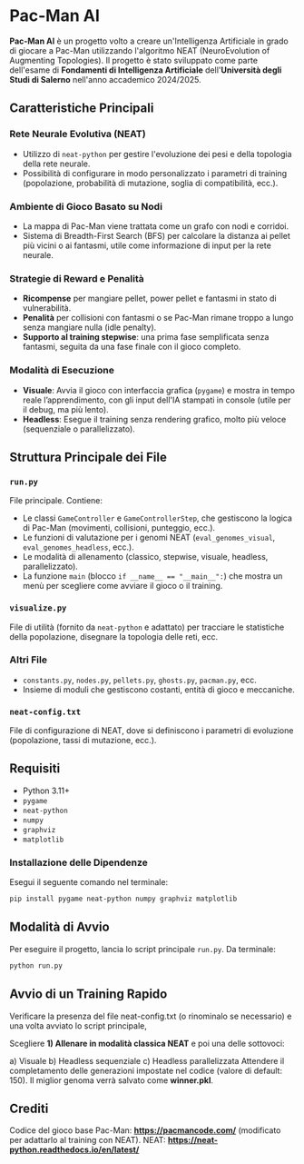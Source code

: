 # Pac-Man AI

**Pac-Man AI** è un progetto volto a creare un'Intelligenza Artificiale in grado di giocare a Pac-Man utilizzando l'algoritmo NEAT (NeuroEvolution of Augmenting Topologies). Il progetto è stato sviluppato come parte dell'esame di **Fondamenti di Intelligenza Artificiale** dell'**Università degli Studi di Salerno** nell'anno accademico 2024/2025.

## Caratteristiche Principali

### Rete Neurale Evolutiva (NEAT)

- Utilizzo di `neat-python` per gestire l'evoluzione dei pesi e della topologia della rete neurale.
- Possibilità di configurare in modo personalizzato i parametri di training (popolazione, probabilità di mutazione, soglia di compatibilità, ecc.).

### Ambiente di Gioco Basato su Nodi

- La mappa di Pac-Man viene trattata come un grafo con nodi e corridoi.
- Sistema di Breadth-First Search (BFS) per calcolare la distanza ai pellet più vicini o ai fantasmi, utile come informazione di input per la rete neurale.

### Strategie di Reward e Penalità

- **Ricompense** per mangiare pellet, power pellet e fantasmi in stato di vulnerabilità.
- **Penalità** per collisioni con fantasmi o se Pac-Man rimane troppo a lungo senza mangiare nulla (idle penalty).
- **Supporto al training stepwise**: una prima fase semplificata senza fantasmi, seguita da una fase finale con il gioco completo.

### Modalità di Esecuzione

- **Visuale**: Avvia il gioco con interfaccia grafica (`pygame`) e mostra in tempo reale l’apprendimento, con gli input dell'IA stampati in console (utile per il debug, ma più lento).
- **Headless**: Esegue il training senza rendering grafico, molto più veloce (sequenziale o parallelizzato).

## Struttura Principale dei File

### `run.py`

File principale. Contiene:

- Le classi `GameController` e `GameControllerStep`, che gestiscono la logica di Pac-Man (movimenti, collisioni, punteggio, ecc.).
- Le funzioni di valutazione per i genomi NEAT (`eval_genomes_visual`, `eval_genomes_headless`, ecc.).
- Le modalità di allenamento (classico, stepwise, visuale, headless, parallelizzato).
- La funzione `main` (blocco `if __name__ == "__main__":`) che mostra un menù per scegliere come avviare il gioco o il training.

### `visualize.py`

File di utilità (fornito da `neat-python` e adattato) per tracciare le statistiche della popolazione, disegnare la topologia delle reti, ecc.

### Altri File

- `constants.py`, `nodes.py`, `pellets.py`, `ghosts.py`, `pacman.py`, ecc.
- Insieme di moduli che gestiscono costanti, entità di gioco e meccaniche.

### `neat-config.txt`

File di configurazione di NEAT, dove si definiscono i parametri di evoluzione (popolazione, tassi di mutazione, ecc.).

## Requisiti

- Python 3.11+
- `pygame`
- `neat-python`
- `numpy`
- `graphviz`
- `matplotlib`

### Installazione delle Dipendenze

Esegui il seguente comando nel terminale:

```bash
pip install pygame neat-python numpy graphviz matplotlib
```

## Modalità di Avvio

Per eseguire il progetto, lancia lo script principale `run.py`. Da terminale:

```bash
python run.py
```
## Avvio di un Training Rapido
Verificare la presenza del file neat-config.txt (o rinominalo se necessario) e una volta avviato lo script principale,

Scegliere **1) Allenare in modalità classica NEAT** e poi una delle sottovoci:

a) Visuale
b) Headless sequenziale
c) Headless parallelizzata
Attendere il completamento delle generazioni impostate nel codice (valore di default: 150).
Il miglior genoma verrà salvato come **winner.pkl**.

## Crediti
Codice del gioco base Pac-Man: **https://pacmancode.com/** (modificato per adattarlo al training con NEAT).
NEAT: **https://neat-python.readthedocs.io/en/latest/**
